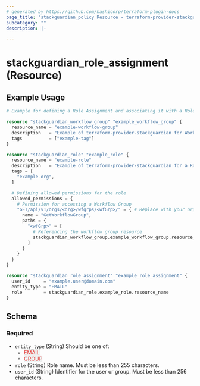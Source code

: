 ```yaml
---
# generated by https://github.com/hashicorp/terraform-plugin-docs
page_title: "stackguardian_policy Resource - terraform-provider-stackguardian"
subcategory: ""
description: |-

---
```


# stackguardian_role_assignment (Resource)

## Example Usage

```terraform
# Example for defining a Role Assignment and associating it with a Role and Workflow Group in StackGuardian

resource "stackguardian_workflow_group" "example_workflow_group" {
  resource_name = "example-workflow-group"
  description   = "Example of terraform-provider-stackguardian for Workflow Group"
  tags          = ["example-tag"]
}

resource "stackguardian_role" "example_role" {
  resource_name = "example-role"
  description   = "Example of terraform-provider-stackguardian for a Role"
  tags = [
    "example-org",
  ]

  # Defining allowed permissions for the role
  allowed_permissions = {
    # Permission for accessing a Workflow Group
    "GET/api/v1/orgs/<org>/wfgrps/<wfGrp>/" = { # Replace with your organization name
      name = "GetWorkflowGroup",
      paths = {
        "<wfGrp>" = [
          # Referencing the workflow group resource
          stackguardian_workflow_group.example_workflow_group.resource_name,
        ]
      }
    }
  }
}

resource "stackguardian_role_assignment" "example_role_assignment" {
  user_id     = "example.user@domain.com"
  entity_type = "EMAIL"
  role        = stackguardian_role.example_role.resource_name
}
```

<!-- schema generated by tfplugindocs -->
## Schema

### Required

- `entity_type` (String) Should be one of:
	- <span style="background-color: #eff0f0; color: #e53835;">EMAIL</span>
	- <span style="background-color: #eff0f0; color: #e53835;">GROUP</span>
- `role` (String) Role name. Must be less than 255 characters.
- `user_id` (String) Identifier for the user or group. Must be less than 256 characters.


